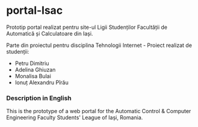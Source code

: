 # portal-lsac
Prototip portal realizat pentru site-ul Ligii Studenților Facultății de Automatică și Calculatoare din Iași.

Parte din proiectul pentru disciplina Tehnologii Internet - Proiect realizat de studenții:

* Petru Dimitriu
* Adelina Ghiuzan
* Monalisa Bulai
* Ionuț Alexandru Pîrău

### Description in English
This is the prototype of a web portal for the Automatic Control & Computer Engineering Faculty Students' League of Iași, Romania.
